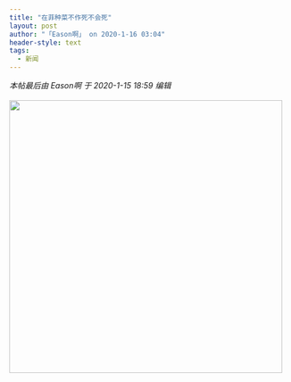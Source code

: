 ```yaml
---
title: "在菲种菜不作死不会死"
layout: post
author: "「Eason啊」 on 2020-1-16 03:04"
header-style: text
tags:
  - 新闻
---
```


<head></head>
<body>
 <i class="pstatus"> 本帖最后由 Eason啊 于 2020-1-15 18:59 编辑 </i>
 <br> 
 <br> 
 <ignore_js_op> 
  <img aid="1327435" src="https://bbs.boniu123.cc/data/attachment/forum/202001/15/185610poxh2mzsjxjcohqh.jpg" zoomfile="data/attachment/forum/202001/15/185610poxh2mzsjxjcohqh.jpg" file="data/attachment/forum/202001/15/185610poxh2mzsjxjcohqh.jpg" width="489" inpost="1"> 
  <div class="tip tip_4 aimg_tip" id="aimg_1327435_menu" style="position: absolute; display: none" disautofocus="true"> 
   <div class="xs0"> 
    <p><strong>photo_2020-01-14_14-15-33.jpg</strong> <em class="xg1">(109.64 KB, 下载次数: 0)</em></p> 
    <p> <a href="forum.php?mod=attachment&amp;aid=MTMyNzQzNXw3YzEzN2YzZHwxNTc5MTE1NTA4fDB8NTUyMTA4&amp;nothumb=yes" target="_blank">下载附件</a> &nbsp;<a href="javascript:;" onclick="showWindow(this.id, this.getAttribute('url'), 'get', 0);" id="savephoto_1327435" url="home.php?mod=spacecp&amp;ac=album&amp;op=saveforumphoto&amp;aid=1327435&amp;handlekey=savephoto_1327435">保存到相册</a> </p> 
    <p class="xg1 y"><span title="2020-1-15 18:56">昨天&nbsp;18:56</span> 上传</p> 
   </div> 
   <div class="tip_horn"></div> 
  </div> 
 </ignore_js_op> 
 <br>
</body>


